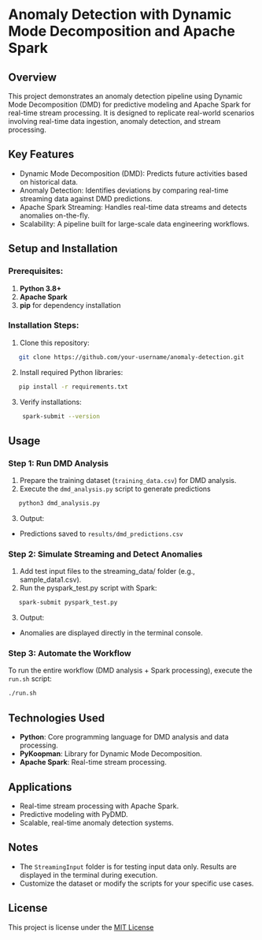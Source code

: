 # Anomaly Detection with Dynamic Mode Decomposition and Apache Spark

## Overview

This project demonstrates an anomaly detection pipeline using Dynamic Mode Decomposition (DMD) for predictive modeling and Apache Spark for real-time stream processing. It is designed to replicate real-world scenarios involving real-time data ingestion, anomaly detection, and stream processing.

## Key Features

* Dynamic Mode Decomposition (DMD): Predicts future activities based on historical data.
* Anomaly Detection: Identifies deviations by comparing real-time streaming data against DMD predictions.
* Apache Spark Streaming: Handles real-time data streams and detects anomalies on-the-fly.
* Scalability: A pipeline built for large-scale data engineering workflows.


## Setup and Installation

### Prerequisites:

1. **Python 3.8+**
2. **Apache Spark**
3. **pip** for dependency installation

### Installation Steps:

1. Clone this repository:
 ```bash
    git clone https://github.com/your-username/anomaly-detection.git
 ```
 
2. Install required Python libraries:
 ```bash
    pip install -r requirements.txt
 ```
3. Verify installations:
```bash
    spark-submit --version
```

## Usage

### Step 1: Run DMD Analysis

1. Prepare the training dataset (``training_data.csv``) for DMD analysis.
2. Execute the ``dmd_analysis.py`` script to generate predictions
```bash
   python3 dmd_analysis.py
```
3. Output:
- Predictions saved to ```results/dmd_predictions.csv``` 

### Step 2: Simulate Streaming and Detect Anomalies

1. Add test input files to the streaming_data/ folder (e.g., sample_data1.csv).
2. Run the pyspark_test.py script with Spark:
```bash
   spark-submit pyspark_test.py
```
3. Output:
- Anomalies are displayed directly in the terminal console.

### Step 3: Automate the Workflow
To run the entire workflow (DMD analysis + Spark processing), execute the ``run.sh`` script:

```bash
./run.sh
```

## Technologies Used
- **Python**: Core programming language for DMD analysis and data processing.
- **PyKoopman**: Library for Dynamic Mode Decomposition.
- **Apache Spark**: Real-time stream processing.

## Applications
- Real-time stream processing with Apache Spark.
- Predictive modeling with PyDMD.
- Scalable, real-time anomaly detection systems.

## Notes
- The ``StreamingInput`` folder is for testing input data only. Results are displayed in the terminal during execution.
- Customize the dataset or modify the scripts for your specific use cases.

## License
This project is license under the [MIT License](./LICENSE)